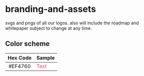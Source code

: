 # branding-and-assets
svgs and pngs of all our logos. also will include the roadmap and whitepaper subject to change at any time. 

## Color scheme

|Hex Code|Sample|
|:------:|------|
|#EF4760 |<span style="color: #EF4760">Text</span>
